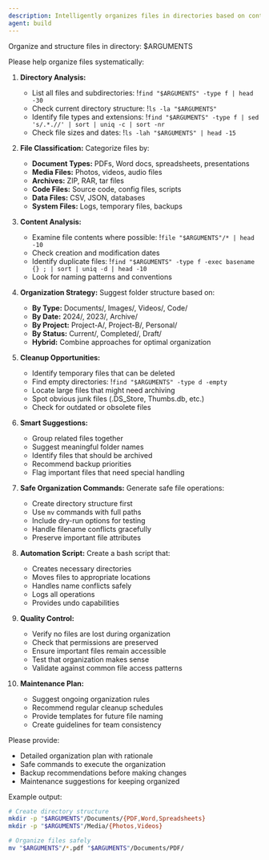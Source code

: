 ```yaml
---
description: Intelligently organizes files in directories based on content type, date, and purpose with safe automation
agent: build
---
```


Organize and structure files in directory: $ARGUMENTS

Please help organize files systematically:

1. **Directory Analysis:**
    - List all files and subdirectories: !`find "$ARGUMENTS" -type f | head -30`
    - Check current directory structure: !`ls -la "$ARGUMENTS"`
    - Identify file types and extensions: !`find "$ARGUMENTS" -type f | sed 's/.*.//' | sort | uniq -c | sort -nr`
    - Check file sizes and dates: !`ls -lah "$ARGUMENTS" | head -15`

2. **File Classification:**
   Categorize files by:
   - **Document Types:** PDFs, Word docs, spreadsheets, presentations
   - **Media Files:** Photos, videos, audio files
   - **Archives:** ZIP, RAR, tar files
   - **Code Files:** Source code, config files, scripts
   - **Data Files:** CSV, JSON, databases
   - **System Files:** Logs, temporary files, backups

3. **Content Analysis:**
    - Examine file contents where possible: !`file "$ARGUMENTS"/* | head -10`
   - Check creation and modification dates
    - Identify duplicate files: !`find "$ARGUMENTS" -type f -exec basename {} ; | sort | uniq -d | head -10`
   - Look for naming patterns and conventions

4. **Organization Strategy:**
   Suggest folder structure based on:
   - **By Type:** Documents/, Images/, Videos/, Code/
   - **By Date:** 2024/, 2023/, Archive/
   - **By Project:** Project-A/, Project-B/, Personal/
   - **By Status:** Current/, Completed/, Draft/
   - **Hybrid:** Combine approaches for optimal organization

5. **Cleanup Opportunities:**
   - Identify temporary files that can be deleted
    - Find empty directories: !`find "$ARGUMENTS" -type d -empty`
   - Locate large files that might need archiving
   - Spot obvious junk files (.DS_Store, Thumbs.db, etc.)
   - Check for outdated or obsolete files

6. **Smart Suggestions:**
   - Group related files together
   - Suggest meaningful folder names
   - Identify files that should be archived
   - Recommend backup priorities
   - Flag important files that need special handling

7. **Safe Organization Commands:**
   Generate safe file operations:
   - Create directory structure first
   - Use `mv` commands with full paths
   - Include dry-run options for testing
   - Handle filename conflicts gracefully
   - Preserve important file attributes

8. **Automation Script:**
   Create a bash script that:
   - Creates necessary directories
   - Moves files to appropriate locations
   - Handles name conflicts safely
   - Logs all operations
   - Provides undo capabilities

9. **Quality Control:**
   - Verify no files are lost during organization
   - Check that permissions are preserved
   - Ensure important files remain accessible
   - Test that organization makes sense
   - Validate against common file access patterns

10. **Maintenance Plan:**
    - Suggest ongoing organization rules
    - Recommend regular cleanup schedules
    - Provide templates for future file naming
    - Create guidelines for team consistency

Please provide:
- Detailed organization plan with rationale
- Safe commands to execute the organization
- Backup recommendations before making changes
- Maintenance suggestions for keeping organized

Example output:
```bash
# Create directory structure
mkdir -p "$ARGUMENTS"/Documents/{PDF,Word,Spreadsheets}
mkdir -p "$ARGUMENTS"/Media/{Photos,Videos}

# Organize files safely
mv "$ARGUMENTS"/*.pdf "$ARGUMENTS"/Documents/PDF/
```

